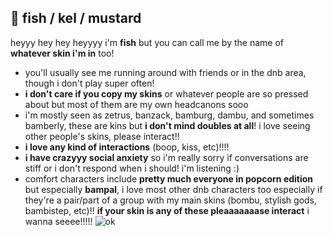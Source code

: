 ## 🍔 fish / kel / mustard
heyyy hey hey heyyyy i'm **fish** but you can call me by the name of **whatever skin i'm in** too!
- you'll usually see me running around with friends or in the dnb area, though i don't play super often!
- **i don't care if you copy my skins** or whatever people are so pressed about but most of them are my own headcanons sooo
- i'm mostly seen as zetrus, banzack, bamburg, dambu, and sometimes bamberly, these are kins but **i don't mind doubles at all**! i love seeing other people's skins, please interact!!
- **i love any kind of interactions** (boop, kiss, etc)!!!!
- **i have crazyyy social anxiety** so i'm really sorry if conversations are stiff or i don't respond when i should! i'm listening :)
- comfort characters include **pretty much everyone in popcorn edition** but especially **bampal**, i love most other dnb characters too especially if they're a pair/part of a group with my main skins (bombu, stylish gods, bambistep, etc)!! **if your skin is any of these pleaaaaaaase interact** i wanna seeee!!!!!
![ok](https://cdn.discordapp.com/attachments/745883341068304454/992070749588312155/IMG_2214.png)
